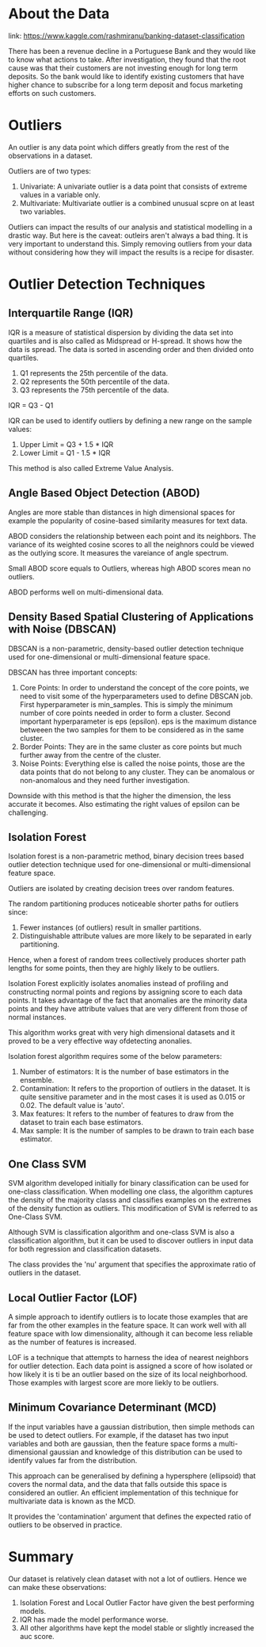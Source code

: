 # About the Data

link: https://www.kaggle.com/rashmiranu/banking-dataset-classification

There has been a revenue decline in a Portuguese Bank and they would like to know what actions to take. After investigation, they found that 
the root cause was that their customers are not investing enough for long term deposits. So the bank would like to identify existing customers 
that have higher chance to subscribe for a long term deposit and focus marketing efforts on such customers.

# Outliers

An outlier is any data point which differs greatly from the rest of the observations in a dataset.

Outliers are of two types:
1. Univariate: A univariate outlier is a data point that consists of extreme values in a variable only.
2. Multivariate: Multivariate outlier is a combined unusual scpre on at least two variables.

Outliers can impact the results of our analysis and statistical modelling in a drastic way. But here is the caveat: outleirs aren't always a bad thing.
It is very important to understand this. Simply removing outliers from your data without considering how they will impact the results is a recipe for
disaster.

# Outlier Detection Techniques

## Interquartile Range (IQR)

IQR is a measure of statistical dispersion by dividing the data set into quartiles and is also called as Midspread or H-spread. It shows how the data is spread. The data is sorted in ascending order and then divided onto quartiles.
1. Q1 represents the 25th percentile of the data.
2. Q2 represents the 50th percentile of the data.
3. Q3 represents the 75th percentile of the data.

IQR = Q3 - Q1

IQR can be used to identify outliers by defining a new range on the sample values:
1. Upper Limit = Q3 + 1.5 * IQR
1. Lower Limit = Q1 - 1.5 * IQR

This method is also called Extreme Value Analysis.

## Angle Based Object Detection (ABOD)

Angles are more stable than distances in high dimensional spaces for example the popularity of cosine-based similarity measures for text data.

ABOD considers the relationship between each point and its neighbors. The variance of its weighted cosine scores to all the neighnors could be viewed as the outlying score. It measures the vareiance of angle spectrum.

Small ABOD score equals to Outliers, whereas high ABOD scores mean no outliers.

ABOD performs well on multi-dimensional data.

## Density Based Spatial Clustering of Applications with Noise (DBSCAN)

DBSCAN is a non-parametric, density-based outlier detection technique used for one-dimensional or multi-dimensional feature space.

DBSCAN has three important concepts:
1. Core Points: In order to understand the concept of the core points, we need to visit some of the hyperparameters used to define DBSCAN job. First hyperparameter is min_samples. This is simply the minimum number of core points needed in order to form a cluster. Second important hyperparameter is eps (epsilon). eps is the maximum distance betweeen the two samples for them to be considered as in the same cluster.
2. Border Points: They are in the same cluster as core points but much further away from the centre of the cluster.
3. Noise Points: Everything else is called the noise points, those are the data points that do not belong to any cluster. They can be anomalous or non-anomalous and they need further investigation.

Downside with this method is that the higher the dimension, the less accurate it becomes. Also estimating the right values of epsilon can be challenging.

## Isolation Forest

Isolation forest is a non-parametric method, binary decision trees based outlier detection technique used for one-dimensional or multi-dimensional feature space.

Outliers are isolated by creating decision trees over random features.

The random partitioning produces noticeable shorter paths for outliers since:
1. Fewer instances (of outliers) result in smaller partitions.
2. Distinguishable attribute values are more likely to be separated in early partitioning.

Hence, when a forest of random trees collectively produces shorter path lengths for some points, then they are highly likely to be outliers.

Isolation Forest explicitly isolates anomalies instead of profiling and constructing normal points and regions by assigning score to each data points. It takes advantage of the fact that anomalies are the minority data points and they have attribute values that are very different from those of normal instances.

This algorithm works great with very high dimensional datasets and it proved to be a very effective way ofdetecting anonalies.

Isolation forest algorithm requires some of the below parameters:
1. Number of estimators: It is the number of base estimators in the ensemble.
2. Contamination: It refers to the proportion of outliers in the dataset. It is quite sensitive parameter and in the most cases it is used as 0.015 or 0.02. The default value is 'auto'.
3. Max features: It refers to the number of features to draw from the dataset to train each base estimators.
4. Max sample: It is the number of samples to be drawn to train each base estimator. 

## One Class SVM

SVM algorithm developed initially for binary classification can be used for one-class classification. When modelling one class, the algorithm captures the density of the majority classs and classifies examples on the extremes of the density function as outliers. This modification of SVM is referred to as One-Class SVM.

Although SVM is classification algorithm and one-class SVM is also a classification algorithm, but it can be used to discover outliers in input data for both regression and classification datasets.

The class provides the 'nu' argument that specifies the approximate ratio of outliers in the dataset.


## Local Outlier Factor (LOF)

A simple approach to identify outliers is to locate those examples that are far from the other examples in the feature space. It can work well with all feature space with low dimensionality, although it can become less reliable as the number of features is increased.

LOF is a technique that attempts to harness the idea of nearest neighbors for outlier detection. Each data point is assigned a score of how isolated or how likely it is ti be an outlier based on the size of its local neighborhood. Those examples with largest score are more liekly to be outliers.

## Minimum Covariance Determinant (MCD)

If the input variables have a gaussian distribution, then simple methods can be used to detect outliers. For example, if the dataset has two input variables and both are gaussian, then the feature space forms a multi-dimensional gaussian and knowledge of this distribution can be used to identify values far from the distribution.

This approach can be generalised by defining a hypersphere (ellipsoid) that covers the normal data, and the data that falls outside this space is considered an outlier. An efficient implementation of this technique for multivariate data is known as the MCD.

It provides the 'contamination' argument that defines the expected ratio of outliers to be observed in practice. 

# Summary

Our dataset is relatively clean dataset with not a lot of outliers. Hence we can make these observations:

1. Isolation Forest and Local Outlier Factor have given the best performing models.
2. IQR has made the model performance worse.
3. All other algorithms have kept the model stable or slightly increased the auc score.
